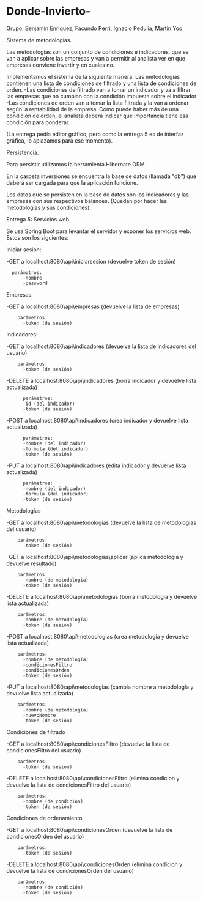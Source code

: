 # Donde-Invierto-

Grupo: Benjamín Enriquez, Facundo Perri, Ignacio Pedulia, Martin Yoo



Sistema de metodologías.

Las metodologias son un conjunto de condiciones e indicadores, que se van a aplicar sobre las empresas y van a permitir al analista
ver en que empresas conviene invertir y en cuales no.

Implementamos el sistema de la siguiente manera:
Las metodologias contienen una lista de condiciones de filtrado y una lista de condiciones de orden.
-Las condiciones de filtrado van a tomar un indicador y va a filtrar las empresas que no cumplan con la condición impuesta
sobre el indicador
-Las condiciones de orden van a tomar la lista filtrada y la van a ordenar según la rentabilidad de la empresa. Como puede haber más de 
una condición de orden, el analista deberá indicar que importancia tiene esa condición para ponderar.

(La entrega pedía editor gráfico, pero como la entrega 5 es de interfaz gráfica, lo aplazamos para ese momento).



Persistencia.

Para persistir utilizamos la herramienta Hibernate ORM.

En la carpeta inversiones se encuentra la base de datos (llamada "db") que deberá ser cargada para que la aplicación funcione.

Los datos que se persisten en la base de datos son los indicadores y las empresas con sus respectivos balances. (Quedan por hacer
las metodologías y sus condiciones).




Entrega 5: Servicios web

Se usa Spring Boot para levantar el servidor y exponer los servicios web. Estos son los siguientes:


Iniciar sesión:

  -GET a localhost:8080\api\iniciarsesion (devuelve token de sesión)
  
      parámetros:
          -nombre
          -password
  
  
  
Empresas:

  -GET a localhost:8080\api\empresas (devuelve la lista de empresas)
  
        parámetros:
          -token (de sesión)
  
  
  
Indicadores:

  -GET a localhost:8080\api\indicadores (devuelve la lista de indicadores del usuario)
  
        parámetros:
          -token (de sesión)
  
  -DELETE a localhost:8080\api\indicadores (borra indicador y devuelve lista actualizada)
  
          parámetros:
          -id (del indicador)
          -token (de sesión)
          
  -POST a localhost:8080\api\indicadores (crea indicador y devuelve lista actualizada)
  
          parámetros:
          -nombre (del indicador)
          -formula (del indicador)
          -token (de sesión)
          
  -PUT a localhost:8080\api\indicadores (edita indicador y devuelve lista actualizada)
  
          parámetros:
          -nombre (del indicador)
          -formula (del indicador)
          -token (de sesión)
          
          
          
Metodologías

  -GET a localhost:8080\api\metodologias (devuelve la lista de metodologias del usuario)
  
        parámetros:
          -token (de sesión)
          
  -GET a localhost:8080\api\metodologias\aplicar (aplica metodología y devuelve resultado)
  
        parámetros:
          -nombre (de metodologia)
          -token (de sesión)
          
  -DELETE a localhost:8080\api\metodologias (borra metodología y devuelve lista actualizada)
  
        parámetros:
          -nombre (de metodología)
          -token (de sesión)
          
  -POST a localhost:8080\api\metodologias (crea metodología y devuelve lista actualizada)
  
        parámetros:
          -nombre (de metodología)
          -condicionesFiltro
          -condicionesOrden
          -token (de sesión)
          
  -PUT a localhost:8080\api\metodologias (cambia nombre a metodología y devuelve lista actualizada)
  
        parámetros:
          -nombre (de metodología)
          -nuevoNombre
          -token (de sesión)



Condiciones de filtrado

  -GET a localhost:8080\api\condicionesFiltro (devuelve la lista de condicionesFiltro del usuario)
  
        parámetros:
          -token (de sesión)
          
  -DELETE a localhost:8080\api\condicionesFiltro (elimina condicion y devuelve la lista de condicionesFiltro del usuario)
  
        parámetros:
          -nombre (de condición)
          -token (de sesión)
          
          
          
Condiciones de ordenamiento

  -GET a localhost:8080\api\condicionesOrden (devuelve la lista de condicionesOrden del usuario)
  
        parámetros:
          -token (de sesión)


  -DELETE a localhost:8080\api\condicionesOrden (elimina condicion y devuelve la lista de condicionesOrden del usuario)
  
        parámetros:
          -nombre (de condición)
          -token (de sesión)
          
